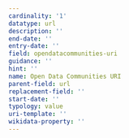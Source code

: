 ```yaml
---
cardinality: '1'
datatype: url
description: ''
end-date: ''
entry-date: ''
field: opendatacommunities-uri
guidance: ''
hint: ''
name: Open Data Communities URI
parent-field: url
replacement-field: ''
start-date: ''
typology: value
uri-template: ''
wikidata-property: ''
---
```

